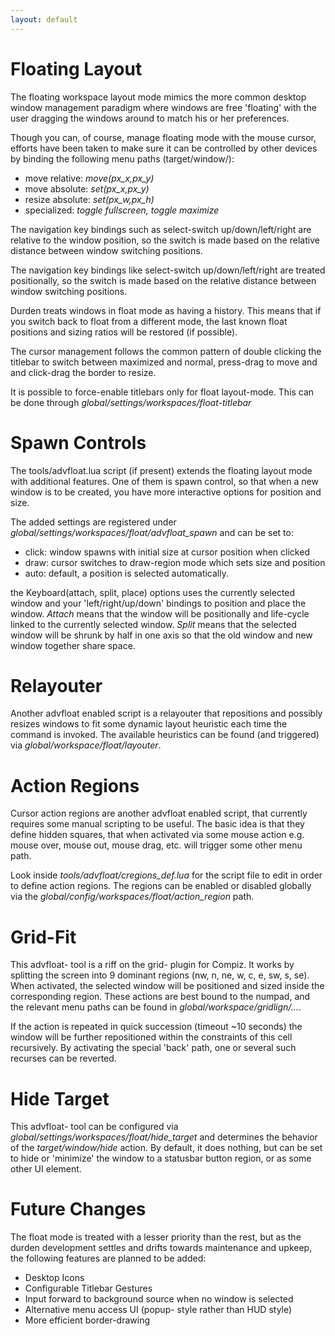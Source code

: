```yaml
---
layout: default
---
```


# Floating Layout

The floating workspace layout mode mimics the more common desktop window
management paradigm where windows are free 'floating' with the user dragging
the windows around to match his or her preferences.

Though you can, of course, manage floating mode with the mouse cursor, efforts
have been taken to make sure it can be controlled by other devices by binding
the following menu paths (target/window/):

- move relative: <i>move(px_x,px_y)</i>
- move absolute: <i>set(px_x,px_y)</i>
- resize absolute: <i>set(px_w,px_h)</i>
- specialized: <i>toggle fullscreen, toggle maximize</i>

The navigation key bindings such as select-switch up/down/left/right are
relative to the window position, so the switch is made based on the relative
distance between window switching positions.

The navigation key bindings like select-switch up/down/left/right are treated
positionally, so the switch is made based on the relative distance between
window switching positions.

Durden treats windows in float mode as having a history. This means that if you
switch back to float from a different mode, the last known float positions and
sizing ratios will be restored (if possible).

The cursor management follows the common pattern of double clicking the
titlebar to switch between maximized and normal, press-drag to move and and
click-drag the border to resize.

It is possible to force-enable titlebars only for float layout-mode. This
can be done through <i>global/settings/workspaces/float-titlebar</i>

# Spawn Controls
The tools/advfloat.lua script (if present) extends the floating layout mode
with additional features. One of them is spawn control, so that when a new
window is to be created, you have more interactive options for position and
size.

The added settings are registered under
<i>global/settings/workspaces/float/advfloat_spawn</i> and can be set to:

- click: window spawns with initial size at cursor position when clicked
- draw: cursor switches to draw-region mode which sets size and position
- auto: default, a position is selected automatically.

the Keyboard(attach, split, place) options uses the currently selected
window and your 'left/right/up/down' bindings to position and place the
window. <i>Attach</i> means that the window will be positionally and
life-cycle linked to the currently selected window. <i>Split</i> means
that the selected window will be shrunk by half in one axis so that the
old window and new window together share space.

# Relayouter
Another advfloat enabled script is a relayouter that repositions and possibly
resizes windows to fit some dynamic layout heuristic each time the command
is invoked. The available heuristics can be found (and triggered) via
<i>global/workspace/float/layouter</i>.

# Action Regions
Cursor action regions are another advfloat enabled script, that currently
requires some manual scripting to be useful. The basic idea is that they
define hidden squares, that when activated via some mouse action e.g.
mouse over, mouse out, mouse drag, etc. will trigger some other menu path.

Look inside <i>tools/advfloat/cregions_def.lua</i> for the script file to
edit in order to define action regions. The regions can be enabled or disabled
globally via the <i>global/config/workspaces/float/action_region</i> path.

# Grid-Fit
This advfloat- tool is a riff on the grid- plugin for Compiz. It works by
splitting the screen into 9 dominant regions (nw, n, ne, w, c, e, sw, s, se).
When activated, the selected window will be positioned and sized inside the
corresponding region. These actions are best bound to the numpad, and the
relevant menu paths can be found in <i>global/workspace/gridlign/...</i>.

If the action is repeated in quick succession (timeout ~10 seconds) the
window will be further repositioned within the constraints of this cell
recursively. By activating the special 'back' path, one or several such
recurses can be reverted.

# Hide Target
This advfloat- tool can be configured via
<i>global/settings/workspaces/float/hide_target</i> and determines the behavior
of the <i>target/window/hide</i> action. By default, it does nothing, but can
be set to hide or 'minimize' the window to a statusbar button region, or as
some other UI element.

# Future Changes
The float mode is treated with a lesser priority than the rest, but as the
durden development settles and drifts towards maintenance and upkeep, the
following features are planned to be added:

- Desktop Icons
- Configurable Titlebar Gestures
- Input forward to background source when no window is selected
- Alternative menu access UI (popup- style rather than HUD style)
- More efficient border-drawing
